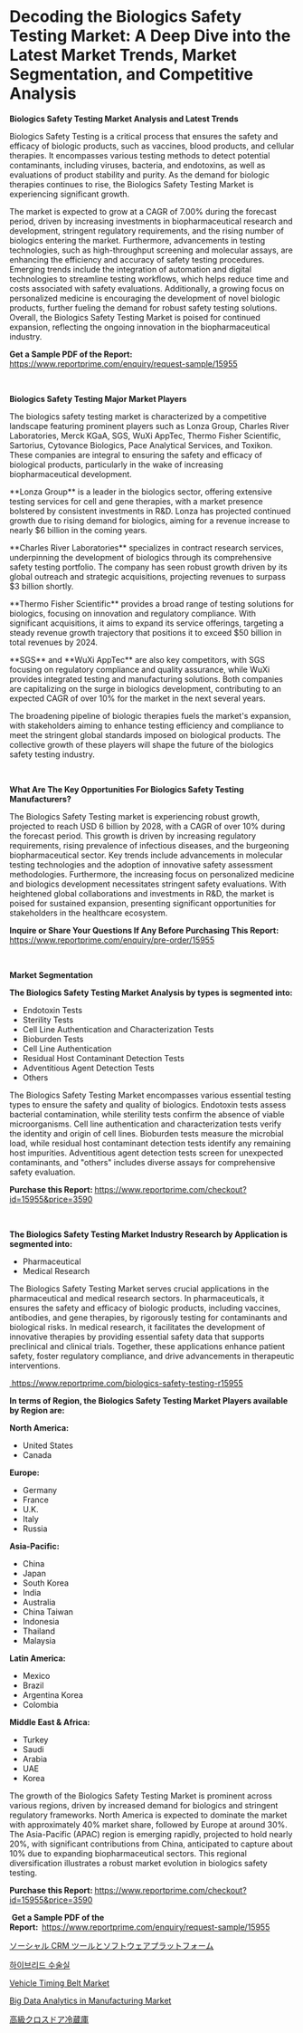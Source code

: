 <p><h1>Decoding the Biologics Safety Testing Market: A Deep Dive into the Latest Market Trends, Market Segmentation, and Competitive Analysis</h1></p><p><strong>Biologics Safety Testing Market Analysis and Latest Trends</strong></p>
<p><p>Biologics Safety Testing is a critical process that ensures the safety and efficacy of biologic products, such as vaccines, blood products, and cellular therapies. It encompasses various testing methods to detect potential contaminants, including viruses, bacteria, and endotoxins, as well as evaluations of product stability and purity. As the demand for biologic therapies continues to rise, the Biologics Safety Testing Market is experiencing significant growth.</p><p>The market is expected to grow at a CAGR of 7.00% during the forecast period, driven by increasing investments in biopharmaceutical research and development, stringent regulatory requirements, and the rising number of biologics entering the market. Furthermore, advancements in testing technologies, such as high-throughput screening and molecular assays, are enhancing the efficiency and accuracy of safety testing procedures. Emerging trends include the integration of automation and digital technologies to streamline testing workflows, which helps reduce time and costs associated with safety evaluations. Additionally, a growing focus on personalized medicine is encouraging the development of novel biologic products, further fueling the demand for robust safety testing solutions. Overall, the Biologics Safety Testing Market is poised for continued expansion, reflecting the ongoing innovation in the biopharmaceutical industry.</p></p>
<p><strong>Get a Sample PDF of the Report:&nbsp;</strong> <a href="https://www.reportprime.com/enquiry/request-sample/15955">https://www.reportprime.com/enquiry/request-sample/15955</a></p>
<p>&nbsp;</p>
<p><strong>Biologics Safety Testing Major Market Players</strong></p>
<p><p>The biologics safety testing market is characterized by a competitive landscape featuring prominent players such as Lonza Group, Charles River Laboratories, Merck KGaA, SGS, WuXi AppTec, Thermo Fisher Scientific, Sartorius, Cytovance Biologics, Pace Analytical Services, and Toxikon. These companies are integral to ensuring the safety and efficacy of biological products, particularly in the wake of increasing biopharmaceutical development.</p><p>**Lonza Group** is a leader in the biologics sector, offering extensive testing services for cell and gene therapies, with a market presence bolstered by consistent investments in R&D. Lonza has projected continued growth due to rising demand for biologics, aiming for a revenue increase to nearly $6 billion in the coming years.</p><p>**Charles River Laboratories** specializes in contract research services, underpinning the development of biologics through its comprehensive safety testing portfolio. The company has seen robust growth driven by its global outreach and strategic acquisitions, projecting revenues to surpass $3 billion shortly.</p><p>**Thermo Fisher Scientific** provides a broad range of testing solutions for biologics, focusing on innovation and regulatory compliance. With significant acquisitions, it aims to expand its service offerings, targeting a steady revenue growth trajectory that positions it to exceed $50 billion in total revenues by 2024.</p><p>**SGS** and **WuXi AppTec** are also key competitors, with SGS focusing on regulatory compliance and quality assurance, while WuXi provides integrated testing and manufacturing solutions. Both companies are capitalizing on the surge in biologics development, contributing to an expected CAGR of over 10% for the market in the next several years.</p><p>The broadening pipeline of biologic therapies fuels the market's expansion, with stakeholders aiming to enhance testing efficiency and compliance to meet the stringent global standards imposed on biological products. The collective growth of these players will shape the future of the biologics safety testing industry.</p></p>
<p>&nbsp;</p>
<p><strong>What Are The Key Opportunities For Biologics Safety Testing Manufacturers?</strong></p>
<p><p>The Biologics Safety Testing market is experiencing robust growth, projected to reach USD 6 billion by 2028, with a CAGR of over 10% during the forecast period. This growth is driven by increasing regulatory requirements, rising prevalence of infectious diseases, and the burgeoning biopharmaceutical sector. Key trends include advancements in molecular testing technologies and the adoption of innovative safety assessment methodologies. Furthermore, the increasing focus on personalized medicine and biologics development necessitates stringent safety evaluations. With heightened global collaborations and investments in R&D, the market is poised for sustained expansion, presenting significant opportunities for stakeholders in the healthcare ecosystem.</p></p>
<p><strong>Inquire or Share Your Questions If Any Before Purchasing This Report:</strong> <a href="https://www.reportprime.com/enquiry/pre-order/15955">https://www.reportprime.com/enquiry/pre-order/15955</a></p>
<p>&nbsp;</p>
<p><strong>Market Segmentation</strong></p>
<p><strong>The Biologics Safety Testing Market Analysis by types is segmented into:</strong></p>
<p><ul><li>Endotoxin Tests</li><li>Sterility Tests</li><li>Cell Line Authentication and Characterization Tests</li><li>Bioburden Tests</li><li>Cell Line Authentication</li><li>Residual Host Contaminant Detection Tests</li><li>Adventitious Agent Detection Tests</li><li>Others</li></ul></p>
<p><p>The Biologics Safety Testing Market encompasses various essential testing types to ensure the safety and quality of biologics. Endotoxin tests assess bacterial contamination, while sterility tests confirm the absence of viable microorganisms. Cell line authentication and characterization tests verify the identity and origin of cell lines. Bioburden tests measure the microbial load, while residual host contaminant detection tests identify any remaining host impurities. Adventitious agent detection tests screen for unexpected contaminants, and "others" includes diverse assays for comprehensive safety evaluation.</p></p>
<p><strong>Purchase this Report:&nbsp;</strong><a href="https://www.reportprime.com/checkout?id=15955&price=3590">https://www.reportprime.com/checkout?id=15955&price=3590</a></p>
<p>&nbsp;</p>
<p><strong>The Biologics Safety Testing Market Industry Research by Application is segmented into:</strong></p>
<p><ul><li>Pharmaceutical</li><li>Medical Research</li></ul></p>
<p><p>The Biologics Safety Testing Market serves crucial applications in the pharmaceutical and medical research sectors. In pharmaceuticals, it ensures the safety and efficacy of biologic products, including vaccines, antibodies, and gene therapies, by rigorously testing for contaminants and biological risks. In medical research, it facilitates the development of innovative therapies by providing essential safety data that supports preclinical and clinical trials. Together, these applications enhance patient safety, foster regulatory compliance, and drive advancements in therapeutic interventions.</p></p>
<p><a href="https://www.reportprime.com/biologics-safety-testing-r15955">&nbsp;https://www.reportprime.com/biologics-safety-testing-r15955</a></p>
<p><strong>In terms of Region, the Biologics Safety Testing Market Players available by Region are:</strong></p>
<p>
    <p> <strong> North America: </strong>
        <ul>
            <li>United States</li>
            <li>Canada</li>
        </ul>
        </p> 
    <p> <strong> Europe: </strong>
        <ul>
            <li>Germany</li>
            <li>France</li>
            <li>U.K.</li>
            <li>Italy</li>
            <li>Russia</li>
        </ul>
        </p> 
    <p> <strong> Asia-Pacific: </strong>
        <ul>
            <li>China</li>
            <li>Japan</li>
            <li>South Korea</li>
            <li>India</li>
            <li>Australia</li>
            <li>China Taiwan</li>
            <li>Indonesia</li>
            <li>Thailand</li>
            <li>Malaysia</li>
        </ul>
        </p> 
    <p> <strong> Latin America: </strong>
        <ul>
            <li>Mexico</li>
            <li>Brazil</li>
            <li>Argentina Korea</li>
            <li>Colombia</li>
        </ul>
        </p> 
    <p> <strong> Middle East & Africa: </strong>
        <ul>
            <li>Turkey</li>
            <li>Saudi</li>
            <li>Arabia</li>
            <li>UAE</li>
            <li>Korea</li>
        </ul>
    </p>
    </p>
<p><p>The growth of the Biologics Safety Testing Market is prominent across various regions, driven by increased demand for biologics and stringent regulatory frameworks. North America is expected to dominate the market with approximately 40% market share, followed by Europe at around 30%. The Asia-Pacific (APAC) region is emerging rapidly, projected to hold nearly 20%, with significant contributions from China, anticipated to capture about 10% due to expanding biopharmaceutical sectors. This regional diversification illustrates a robust market evolution in biologics safety testing.</p></p>
<p><strong>Purchase this Report: </strong><a href="https://www.reportprime.com/checkout?id=15955&price=3590">https://www.reportprime.com/checkout?id=15955&price=3590</a></p>
<p>&nbsp;<strong>Get a Sample PDF of the Report:&nbsp;&nbsp;</strong><a href="https://www.reportprime.com/enquiry/request-sample/15955">https://www.reportprime.com/enquiry/request-sample/15955</a></p>
<p><strong></strong></p>
<p><p><a href="https://medium.com/@kingmsvie/social-crm-tools-and-software-platforms-87a21d8a47e6?postPublishedType=initial">ソーシャル CRM ツールとソフトウェアプラットフォーム</a></p><p><a href="https://medium.com/@cearrahenry142024/%EC%84%B8%EA%B3%84-hybrid-operating-room-market-%EC%9D%80-2024%EC%97%90%EC%84%9C-2031%EB%A1%9C-%EC%97%B0%ED%8F%89%EA%B7%A0-%EC%A6%9D%EA%B0%80%EC%9C%A8%EC%9D%84-%EB%B3%B4%EC%9D%BC-%EA%B2%83%EC%9C%BC%EB%A1%9C-%EC%98%88%EC%83%81%EB%90%A9%EB%8B%88%EB%8B%A4-1d31d3fe97f6">하이브리드 수술실</a></p><p><a href="https://issuu.com/reportprime-2/docs/vehicle-timing-belt-market-size-203_e717ab6854b53b">Vehicle Timing Belt Market</a></p><p><a href="https://github.com/GroverBarry/Market-Research-Report-List-7/blob/main/big-data-analytics-in-manufacturing-market.md">Big Data Analytics in Manufacturing Market</a></p><p><a href="https://medium.com/@alenaieme/luxury-cross-door-refrigerator-market-%E3%81%AE%E3%82%B0%E3%83%AD%E3%83%BC%E3%83%90%E3%83%AB%E5%B8%82%E5%A0%B4%E6%A6%82%E8%A6%81%E3%81%AF-%E4%B8%96%E7%95%8C%E3%81%8A%E3%82%88%E3%81%B3%E4%B8%BB%E8%A6%81%E5%B8%82%E5%A0%B4%E3%81%AB%E3%81%8A%E3%81%91%E3%82%8B%E6%A5%AD%E7%95%8C%E3%81%AB%E5%BD%B1%E9%9F%BF%E3%82%92%E4%B8%8E%E3%81%88%E3%82%8B%E4%B8%BB%E8%A6%81%E3%81%AA%E3%83%88%E3%83%AC%E3%83%B3%E3%83%89%E3%81%AB%E3%81%A4%E3%81%84%E3%81%A6-%E7%8B%AC%E8%87%AA%E3%81%AE%E8%A6%96%E7%82%B9%E3%82%92%E6%8F%90%E4%BE%9B%E3%81%97%E3%81%BE%E3%81%99-28b25455c8e3">高級クロスドア冷蔵庫</a></p></p>